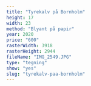 ```yaml
---
title: "Tyrekalv på Bornholm"
height: 17
width: 23
method: "Blyant på papir"
year: 2020
price: "600"
rasterWidth: 3918
rasterHeight: 2944
fileName: "IMG_2549.JPG"
type: "tegning"
show: "yes"
slug: "tyrekalv-paa-bornholm"
---
```

